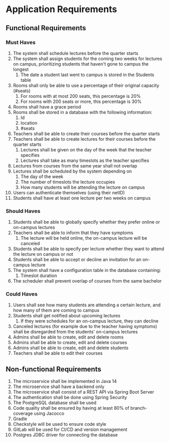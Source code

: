 # Application Requirements

## Functional Requirements

### Must Haves

1. The system shall schedule lectures before the quarter starts
2. The system shall assign students for the coming two weeks for lectures on campus, prioritizing students that haven't gone to campus the longest
    1. The date a student last went to campus is stored in the Students table
3. Rooms shall only be able to use a percentage of their original capacity (#seats)
    1. For rooms with at most 200 seats, this percentage is 20%
    2. For rooms with 200 seats or more, this percentage is 30%
4. Rooms shall have a grace period
5. Rooms shall be stored in a database with the following information:
    1. Id
    2. location
    3. #seats
6. Teachers shall be able to create their courses before the quarter starts
7. Teachers shall be able to create lectures for their courses before the quarter starts
    1. Lectures shall be given on the day of the week that the teacher specifies
    2. Lectures shall take as many timeslots as the teacher specifies
8. Lectures from courses from the same year shall not overlap
9. Lectures shall be scheduled by the system depending on
    1. The day of the week
    2. The number of timeslots the lecture occupies
    3. How many students will be attending the lecture on campus
10. Users can authenticate themselves (using their netID)
11. Students shall have at least one lecture per two weeks on campus

### Should Haves

1. Students shall be able to globally specify whether they prefer online or on-campus lectures
2. Teachers shall be able to inform that they have symptoms
    1. The lecture will be held online, the on-campus lecture will be canceled
3. Students shall be able to specify per lecture whether they want to attend the lecture on campus or not
4. Students shall be able to accept or decline an invitation for an on-campus lecture
5. The system shall have a configuration table in the database containing:
    1. Timeslot duration
6. The scheduler shall prevent overlap of courses from the same bachelor

### Could Haves

1. Users shall see how many students are attending a certain lecture, and how many of them are coming to campus
2. Students shall get notified about upcoming lectures
    1. If they were schedules for an on-campus lecture, they can decline
3. Canceled lectures (for example due to the teacher having symptoms) shall be disregarded from the students' on-campus lectures
4. Admins shall be able to create, edit and delete rooms
5. Admins shall be able to create, edit and delete courses
6. Admins shall be able to create, edit and delete students
7. Teachers shall be able to edit their courses

## Non-functional Requirements

1. The microservice shall be implemented in Java 14
2. The microservice shall have a backend only
3. The microservice shall consist of a REST API via Spring Boot Server
4. The authentication shall be done using Spring Security
5. The PostgreSQL database shall be used
6. Code quality shall be ensured by having at least 80% of branch-coverage using Jacocco
7. Gradle
8. Checkstyle will be used to ensure code style
9. GitLab will be used for CI/CD and version management
10. Postgres JDBC driver for connecting the database
